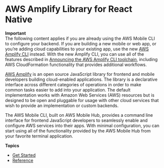 # AWS Amplify Library for React Native<a name="mobile-hub-aws-mobile-react-native"></a>

**Important**  
The following content applies if you are already using the AWS Mobile CLI to configure your backend\. If you are building a new mobile or web app, or you’re adding cloud capabilities to your existing app, use the new [AWS Amplify CLI](http://aws-amplify.github.io/) instead\. With the new Amplify CLI, you can use all of the features described in [Announcing the AWS Amplify CLI toolchain](http://aws.amazon.com/blogs/mobile/announcing-the-aws-amplify-cli-toolchain/), including AWS CloudFormation functionality that provides additional workflows\.

 [AWS Amplify](https://aws.github.io/aws-amplify/) is an open source JavaScript library for frontend and mobile developers building cloud\-enabled applications\. The library is a declarative interface across different categories of operations in order to make common tasks easier to add into your application\. The default implementation works with Amazon Web Services \(AWS\) resources but is designed to be open and pluggable for usage with other cloud services that wish to provide an implementation or custom backends\.

The AWS Mobile CLI, built on AWS Mobile Hub, provides a command line interface for frontend JavaScript developers to seamlessly enable and configure AWS services into their apps\. With minimal configuration, you can start using all of the functionality provided by the AWS Mobile Hub from your favorite terminal application\.

**Topics**
+ [Get Started](mobile-hub-react-native-getting-started.md)
+ [Reference](mobile-hub-react-native-aws-mobile-reference.md)